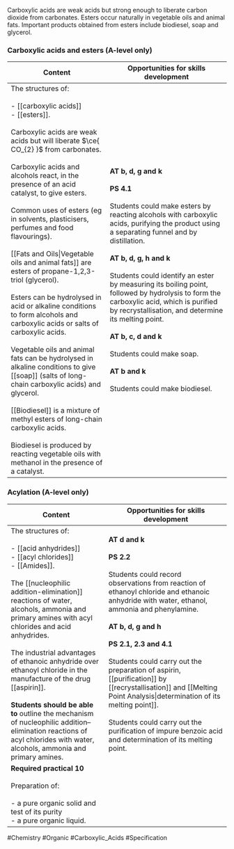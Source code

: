 Carboxylic acids are weak acids but strong enough to liberate carbon dioxide from carbonates. Esters occur naturally in vegetable oils and animal fats. Important products obtained from esters include biodiesel, soap and glycerol.

### Carboxylic acids and esters (A-level only)

| Content                                                                                                                                                                                                                                                                                                                                                                                                                                                                                                                                                                                                                                                                                                                                                                                                                                                                                                                                         | Opportunities for skills development                                                                                                                                                                                                                                                                                                                                                                                                                                                                                                                   |
| ----------------------------------------------------------------------------------------------------------------------------------------------------------------------------------------------------------------------------------------------------------------------------------------------------------------------------------------------------------------------------------------------------------------------------------------------------------------------------------------------------------------------------------------------------------------------------------------------------------------------------------------------------------------------------------------------------------------------------------------------------------------------------------------------------------------------------------------------------------------------------------------------------------------------------------------------- | ------------------------------------------------------------------------------------------------------------------------------------------------------------------------------------------------------------------------------------------------------------------------------------------------------------------------------------------------------------------------------------------------------------------------------------------------------------------------------------------------------------------------------------------------------ |
| The structures of:<br><br>- [[carboxylic acids]]<br>- [[esters]].<br><br>Carboxylic acids are weak acids but will liberate $\ce{ CO_{2} }$ from carbonates.<br><br>Carboxylic acids and alcohols react, in the presence of an acid catalyst, to give esters.<br><br>Common uses of esters (eg in solvents, plasticisers, perfumes and food flavourings).<br><br>[[Fats and Oils\|Vegetable oils and animal fats]] are esters of propane-1,2,3-triol (glycerol).<br><br>Esters can be hydrolysed in acid or alkaline conditions to form alcohols and carboxylic acids or salts of carboxylic acids.<br><br>Vegetable oils and animal fats can be hydrolysed in alkaline conditions to give [[soap]] (salts of long-chain carboxylic acids) and glycerol.<br><br>[[Biodiesel]] is a mixture of methyl esters of long-chain carboxylic acids.<br><br>Biodiesel is produced by reacting vegetable oils with methanol in the presence of a catalyst. | **AT b, d, g and k**<br><br>**PS 4.1**<br><br>Students could make esters by reacting alcohols with carboxylic acids, purifying the product using a separating funnel and by distillation.<br><br>**AT b, d, g, h and k**<br><br>Students could identify an ester by measuring its boiling point, followed by hydrolysis to form the carboxylic acid, which is purified by recrystallisation, and determine its melting point.<br><br>**AT b, c, d and k**<br><br>Students could make soap.<br><br>**AT b and k**<br><br>Students could make biodiesel. |

### Acylation (A-level only)

| Content                                                                                                                                                                                                                                                                                                                                                                                                                                                                                                                                              | Opportunities for skills development                                                                                                                                                                                                                                                                                                                                                                                                                                                                                                    |
| ---------------------------------------------------------------------------------------------------------------------------------------------------------------------------------------------------------------------------------------------------------------------------------------------------------------------------------------------------------------------------------------------------------------------------------------------------------------------------------------------------------------------------------------------------- | --------------------------------------------------------------------------------------------------------------------------------------------------------------------------------------------------------------------------------------------------------------------------------------------------------------------------------------------------------------------------------------------------------------------------------------------------------------------------------------------------------------------------------------- |
| The structures of:<br><br>- [[acid anhydrides]]<br>- [[acyl chlorides]]<br>- [[Amides]].<br><br>The [[nucleophilic addition-elimination]] reactions of water, alcohols, ammonia and primary amines with acyl chlorides and acid anhydrides.<br><br>The industrial advantages of ethanoic anhydride over ethanoyl chloride in the manufacture of the drug [[aspirin]].<br><br>**Students should be able to** outline the mechanism of nucleophilic addition–elimination reactions of acyl chlorides with water, alcohols, ammonia and primary amines. | **AT d and k**<br><br>**PS 2.2**<br><br>Students could record observations from reaction of ethanoyl chloride and ethanoic anhydride with water, ethanol, ammonia and phenylamine.<br><br>**AT b, d, g and h**<br><br>**PS 2.1, 2.3 and 4.1**<br><br>Students could carry out the preparation of aspirin, [[purification]] by [[recrystallisation]] and [[Melting Point Analysis\|determination of its melting point]].<br><br>Students could carry out the purification of impure benzoic acid and determination of its melting point. |
| **Required practical 10**<br><br>Preparation of:<br><br>- a pure organic solid and test of its purity<br>- a pure organic liquid.                                                                                                                                                                                                                                                                                                                                                                                                                    |                                                                                                                                                                                                                                                                                                                                                                                                                                                                                                                                         |

#Chemistry #Organic #Carboxylic_Acids #Specification